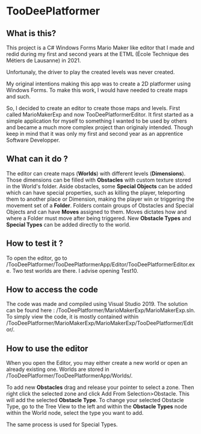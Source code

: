 # TooDeePlatformer

## What is this?

This project is a C# Windows Forms Mario Maker like editor that I made and redid during my first and second years at the ETML (École Technique des Métiers de Lausanne) in 2021.

Unfortunaly, the driver to play the created levels was never created.

My original intentions making this app was to create a 2D platformer using Windows Forms. To make this work, I would have needed to create maps and such.

So, I decided to create an editor to create those maps and levels. First called MarioMakerExp and now TooDeePlatformerEditor.
It first started as a simple application for myself to something I wanted to be used by others and became a much more complex project than originaly intended.
Though keep in mind that it was only my first and second year as an apprentice Software Developper.

## What can it do ?

The editor can create maps (**Worlds**) with different levels (**Dimensions**).
Those dimensions can be filled with **Obstacles** with custom texture stored in the World's folder.
Aside obstacles, some **Special Objects** can be added which can have special properties, such as killing the player, teleporting them to another place or Dimension, making the player win or triggering the movement set of a **Folder**.
Folders contain groups of Obstacles and Special Objects and can have **Moves** assigned to them. Moves dictates how and where a Folder must move after being triggered.
New **Obstacle Types** and **Special Types** can be added directly to the world.

## How to test it ?

To open the editor, go to /TooDeePlatformer/TooDeePlatformerApp/Editor/TooDeePlatformerEditor.exe.
Two test worlds are there. I advise opening Test10.

## How to access the code

The code was made and compiled using Visual Studio 2019.
The solution can be found here : /TooDeePlatformer/MarioMakerExp/MarioMakerExp.sln.
To simply view the code, it is mostly contained within /TooDeePlatformer/MarioMakerExp/MarioMakerExp/TooDeePlatformer/Editor/.

## How to use the editor

When you open the Editor, you may either create a new world or open an already existing one. 
Worlds are stored in /TooDeePlatformer/TooDeePlatformerApp/Worlds/.

To add new **Obstacles** drag and release your pointer to select a zone.
Then right click the selected zone and click Add From Selection>Obstacle.
This will add the selected **Obstacle Type**. 
To change your selected Obstacle Type, go to the Tree View to the left and within the **Obstacle Types** node within the World node, select the type you want to add.

The same process is used for Special Types.
